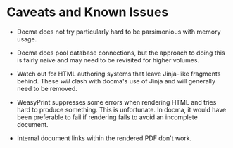 # Caveats and Known Issues

*   Docma does not try particularly hard to be parsimonious with memory usage.

*   Docma does pool database connections, but the approach to doing this is
    fairly naive and may need to be revisited for higher volumes.

*   Watch out for HTML authoring systems that leave Jinja-like fragments behind.
    These *will* clash with docma's use of Jinja and will generally need to be
    removed.

*   WeasyPrint suppresses some errors when rendering HTML and tries hard to
    produce something. This is unfortunate. In docma, it would have been
    preferable to fail if rendering fails to avoid an incomplete document.

*   Internal document links within the rendered PDF don't work.


